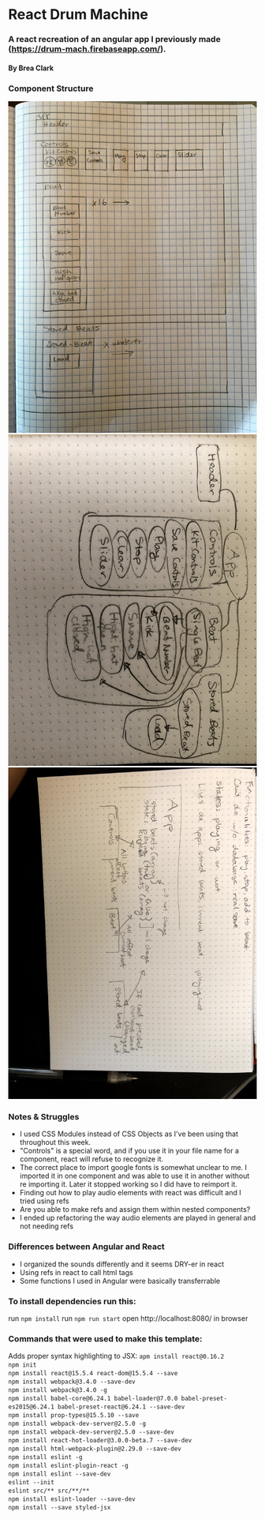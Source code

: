 # React Drum Machine

### A react recreation of an angular app I previously made (https://drum-mach.firebaseapp.com/).

#### By Brea Clark

### Component Structure

<img src="https://raw.githubusercontent.com/breaclark/react-drum-machine/master/IMG_2584.JPG">
<img src="https://raw.githubusercontent.com/breaclark/react-drum-machine/master/new_diagram.jpg">
<img src="https://raw.githubusercontent.com/breaclark/react-drum-machine/master/IMG_0015.jpg">

### Notes & Struggles

* I used CSS Modules instead of CSS Objects as I've been using that throughout this week.
* "Controls" is a special word, and if you use it in your file name for a component, react will refuse to recognize it.
* The correct place to import google fonts is somewhat unclear to me. I imported it in one component and was able to use it in another without re importing it. Later it stopped working so I did have to reimport it.
* Finding out how to play audio elements with react was difficult and I tried using refs
* Are you able to make refs and assign them within nested components?
* I ended up refactoring the way audio elements are played in general and not needing refs

### Differences between Angular and React

* I organized the sounds differently and it seems DRY-er in react
* Using refs in react to call html tags
* Some functions I used in Angular were basically transferrable

### To install dependencies run this:

run `npm install`
run `npm run start`
open http://localhost:8080/ in browser

### Commands that were used to make this template:

Adds proper syntax highlighting to JSX:
`apm install react@0.16.2`
<br>
`npm init`
<br>
`npm install react@15.5.4 react-dom@15.5.4 --save`
<br>
`npm install webpack@3.4.0 --save-dev`
<br>
`npm install webpack@3.4.0 -g`
<br>
`npm install babel-core@6.24.1 babel-loader@7.0.0 babel-preset-es2015@6.24.1 babel-preset-react@6.24.1 --save-dev`
<br>
`npm install prop-types@15.5.10 --save`
<br>
`npm install webpack-dev-server@2.5.0 -g`
<br>
`npm install webpack-dev-server@2.5.0 --save-dev`
<br>
`npm install react-hot-loader@3.0.0-beta.7 --save-dev`
<br>
`npm install html-webpack-plugin@2.29.0 --save-dev`
<br>
`npm install eslint -g`
<br>
`npm install eslint-plugin-react -g`
<br>
`npm install eslint --save-dev`
<br>
`eslint --init`
<br>
`eslint src/** src/**/**`
<br>
`npm install eslint-loader --save-dev`
<br>
`npm install --save styled-jsx`
